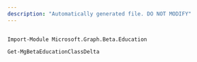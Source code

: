 ```yaml
---
description: "Automatically generated file. DO NOT MODIFY"
---
```


```powershellv2

Import-Module Microsoft.Graph.Beta.Education

Get-MgBetaEducationClassDelta

```